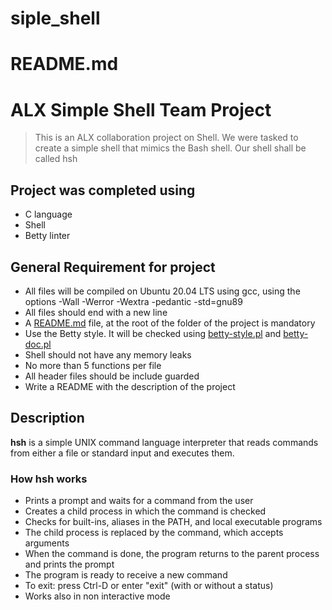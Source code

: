 # siple_shell
# README.md
# ALX Simple Shell Team Project
> This is an ALX collaboration project on Shell. We were tasked to create a simple shell that mimics the Bash shell. Our shell shall be called hsh
> 
## Project was completed using
- C language
- Shell
- Betty linter

## General Requirement for project

- All files will be compiled on Ubuntu 20.04 LTS using gcc, using the options -Wall -Werror -Wextra -pedantic -std=gnu89
- All files should end with a new line
- A [README.md](http://readme.md/) file, at the root of the folder of the project is mandatory
- Use the Betty style. It will be checked using [betty-style.pl](http://betty-style.pl/) and [betty-doc.pl](http://betty-doc.pl/)
- Shell should not have any memory leaks
- No more than 5 functions per file
- All header files should be include guarded
- Write a README with the description of the project

## Description

**hsh** is a simple UNIX command language interpreter that reads commands from either a file or standard input and executes them.

### How **hsh** works

- Prints a prompt and waits for a command from the user
- Creates a child process in which the command is checked
- Checks for built-ins, aliases in the PATH, and local executable programs
- The child process is replaced by the command, which accepts arguments
- When the command is done, the program returns to the parent process and prints the prompt
- The program is ready to receive a new command
- To exit: press Ctrl-D or enter "exit" (with or without a status)
- Works also in non interactive mode
